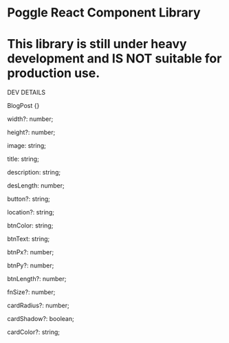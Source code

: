 # Poggle React Component Library

# This library is still under heavy development and IS NOT suitable for production use.

DEV DETAILS

BlogPost {}

width?: number;

height?: number;

image: string;

title: string;

description: string;

desLength: number;

button?: string;

location?: string;

btnColor: string;

btnText: string;

btnPx?: number;

btnPy?: number;

btnLength?: number;

fnSize?: number;

cardRadius?: number;

cardShadow?: boolean;

cardColor?: string;
